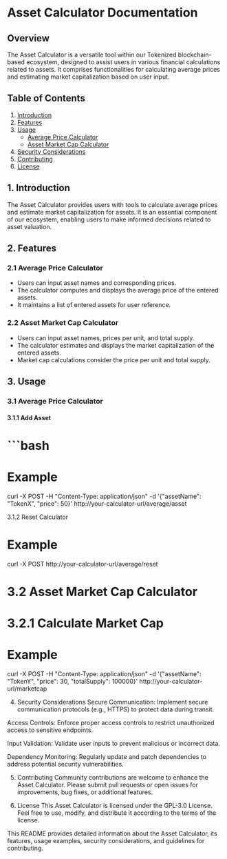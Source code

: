 # Asset Calculator Documentation

## Overview

The Asset Calculator is a versatile tool within our Tokenized blockchain-based ecosystem, designed to assist users in various financial calculations related to assets. It comprises functionalities for calculating average prices and estimating market capitalization based on user input.

## Table of Contents

1. [Introduction](#introduction)
2. [Features](#features)
3. [Usage](#usage)
   - [Average Price Calculator](#average-price-calculator)
   - [Asset Market Cap Calculator](#asset-market-cap-calculator)
4. [Security Considerations](#security-considerations)
5. [Contributing](#contributing)
6. [License](#license)

## 1. Introduction

The Asset Calculator provides users with tools to calculate average prices and estimate market capitalization for assets. It is an essential component of our ecosystem, enabling users to make informed decisions related to asset valuation.

## 2. Features

### 2.1 Average Price Calculator

- Users can input asset names and corresponding prices.
- The calculator computes and displays the average price of the entered assets.
- It maintains a list of entered assets for user reference.

### 2.2 Asset Market Cap Calculator

- Users can input asset names, prices per unit, and total supply.
- The calculator estimates and displays the market capitalization of the entered assets.
- Market cap calculations consider the price per unit and total supply.

## 3. Usage

### 3.1 Average Price Calculator

#### 3.1.1 Add Asset

# ```bash
# Example
curl -X POST -H "Content-Type: application/json" -d '{"assetName": "TokenX", "price": 50}' http://your-calculator-url/average/asset

3.1.2 Reset Calculator
# Example
curl -X POST http://your-calculator-url/average/reset

# 3.2 Asset Market Cap Calculator

# 3.2.1 Calculate Market Cap
# Example
curl -X POST -H "Content-Type: application/json" -d '{"assetName": "TokenY", "price": 30, "totalSupply": 100000}' http://your-calculator-url/marketcap

4. Security Considerations
Secure Communication: Implement secure communication protocols (e.g., HTTPS) to protect data during transit.

Access Controls: Enforce proper access controls to restrict unauthorized access to sensitive endpoints.

Input Validation: Validate user inputs to prevent malicious or incorrect data.

Dependency Monitoring: Regularly update and patch dependencies to address potential security vulnerabilities.

5. Contributing
Community contributions are welcome to enhance the Asset Calculator. Please submit pull requests or open issues for improvements, bug fixes, or additional features.

6. License
This Asset Calculator is licensed under the GPL-3.0 License. Feel free to use, modify, and distribute it according to the terms of the license.


This README provides detailed information about the Asset Calculator, its features, usage examples, security considerations, and guidelines for contributing.